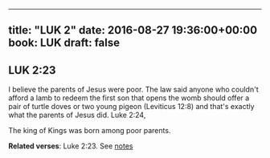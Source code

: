 
---
title: "LUK 2"
date: 2016-08-27 19:36:00+00:00
book: LUK
draft: false
---

## LUK 2:23

I believe the parents of Jesus were poor. The law said anyone who couldn't afford a lamb to redeem the first son that opens the womb should offer a pair of turtle doves or two young pigeon (Leviticus 12:8) and that's exactly what the parents of Jesus did.  Luke 2:24, 

The king of Kings was born among poor parents.

**Related verses**: Luke 2:23. See [notes](https://my.bible.com/notes/2446710011704631609)


